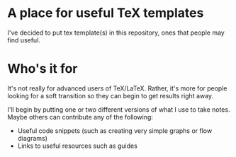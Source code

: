 # A place for useful TeX templates

I've decided to put tex template(s) in this repository, ones that people may find useful. 

# Who's it for
It's not really for advanced users of TeX/LaTeX. Rather, it's more for people looking for a soft transition so they can begin to get results right away. 

I'll begin by putting one or two different versions of what I use to take notes. Maybe others can contribute any of the following:

* Useful code snippets (such as creating very simple graphs or flow diagrams)
* Links to useful resources such as guides
